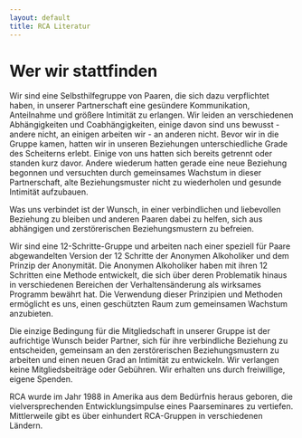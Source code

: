 ```yaml
---
layout: default
title: RCA Literatur
---
```


# Wer wir stattfinden

Wir sind eine Selbsthilfegruppe von Paaren, die sich dazu verpflichtet haben,
in unserer Partnerschaft eine gesündere Kommunikation, Anteilnahme und größere
Intimität zu erlangen. Wir leiden an verschiedenen Abhängigkeiten und
Coabhängigkeiten, einige davon sind uns bewusst - andere nicht, an einigen
arbeiten wir - an anderen nicht. Bevor wir in die Gruppe kamen, hatten wir
in unseren Beziehungen unterschiedliche Grade des Scheiterns erlebt. Einige
von uns hatten sich bereits getrennt oder standen kurz davor. Andere wiederum
hatten gerade eine neue Beziehung begonnen und versuchten durch gemeinsames
Wachstum in dieser Partnerschaft, alte Beziehungsmuster nicht zu wiederholen
und gesunde Intimität aufzubauen.

Was uns verbindet ist der Wunsch, in einer verbindlichen und liebevollen
Beziehung zu bleiben und anderen Paaren dabei zu helfen, sich aus abhängigen
und zerstörerischen Beziehungsmustern zu befreien.

Wir sind eine 12-Schritte-Gruppe und arbeiten nach einer speziell für Paare
abgewandelten Version der 12 Schritte der Anonymen Alkoholiker und dem Prinzip
der Anonymität. Die Anonymen Alkoholiker haben mit ihren 12 Schritten eine
Methode entwickelt, die sich über deren Problematik hinaus in verschiedenen
Bereichen der Verhaltensänderung als wirksames Programm bewährt hat. Die
Verwendung dieser Prinzipien und Methoden ermöglicht es uns, einen geschützten
Raum zum gemeinsamen Wachstum anzubieten.

Die einzige Bedingung für die Mitgliedschaft in unserer Gruppe ist der
aufrichtige Wunsch beider Partner, sich für ihre verbindliche Beziehung zu
entscheiden, gemeinsam an den zerstörerischen Beziehungsmustern zu arbeiten
und einen neuen Grad an Intimität zu entwickeln. Wir verlangen keine
Mitgliedsbeiträge oder Gebühren. Wir erhalten uns durch freiwillige, eigene
Spenden.

RCA wurde im Jahr 1988 in Amerika aus dem Bedürfnis heraus geboren, die
vielversprechenden Entwicklungsimpulse eines Paarseminares zu vertiefen.
Mittlerweile gibt es über einhundert RCA-Gruppen in verschiedenen Ländern.
